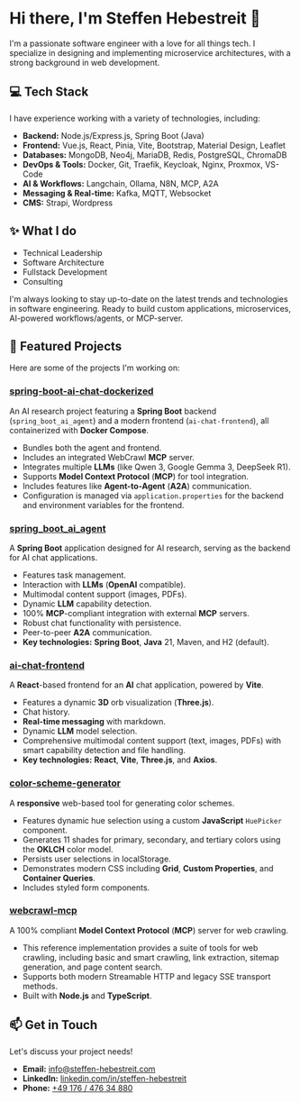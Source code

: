 # Hi there, I'm Steffen Hebestreit 👋

I'm a passionate software engineer with a love for all things tech. I specialize in designing and implementing microservice architectures, with a strong background in web development.

## 💻 Tech Stack

I have experience working with a variety of technologies, including:

*   **Backend:** Node.js/Express.js, Spring Boot (Java)
*   **Frontend:** Vue.js, React, Pinia, Vite, Bootstrap, Material Design, Leaflet
*   **Databases:** MongoDB, Neo4j, MariaDB, Redis, PostgreSQL, ChromaDB
*   **DevOps & Tools:** Docker, Git, Traefik, Keycloak, Nginx, Proxmox, VS-Code
*   **AI & Workflows:** Langchain, Ollama, N8N, MCP, A2A
*   **Messaging & Real-time:** Kafka, MQTT, Websocket
*   **CMS:** Strapi, Wordpress

## ✨ What I do

*   Technical Leadership
*   Software Architecture
*   Fullstack Development
*   Consulting

I'm always looking to stay up-to-date on the latest trends and technologies in software engineering. Ready to build custom applications, microservices, AI-powered workflows/agents, or MCP-server.

## 🚀 Featured Projects

Here are some of the projects I'm working on:

### [spring-boot-ai-chat-dockerized](https://github.com/SteffenHebestreit/spring-boot-ai-chat-dockerized)
An AI research project featuring a **Spring Boot** backend (`spring_boot_ai_agent`) and a modern frontend (`ai-chat-frontend`), all containerized with **Docker Compose**. 
- Bundles both the agent and frontend.
- Includes an integrated WebCrawl **MCP** server.
- Integrates multiple **LLMs** (like Qwen 3, Google Gemma 3, DeepSeek R1).
- Supports **Model Context Protocol** (**MCP**) for tool integration.
- Includes features like **Agent-to-Agent** (**A2A**) communication.
- Configuration is managed via `application.properties` for the backend and environment variables for the frontend.

### [spring_boot_ai_agent](https://github.com/SteffenHebestreit/spring_boot_ai_agent)
A **Spring Boot** application designed for AI research, serving as the backend for AI chat applications. 
- Features task management.
- Interaction with **LLMs** (**OpenAI** compatible).
- Multimodal content support (images, PDFs).
- Dynamic **LLM** capability detection.
- 100% **MCP**-compliant integration with external **MCP** servers.
- Robust chat functionality with persistence.
- Peer-to-peer **A2A** communication.
- **Key technologies:** **Spring Boot**, **Java** 21, Maven, and H2 (default).

### [ai-chat-frontend](https://github.com/SteffenHebestreit/ai-chat-frontend)
A **React**-based frontend for an **AI** chat application, powered by **Vite**. 
- Features a dynamic **3D** orb visualization (**Three.js**).
- Chat history.
- **Real-time messaging** with markdown.
- Dynamic **LLM** model selection.
- Comprehensive multimodal content support (text, images, PDFs) with smart capability detection and file handling.
- **Key technologies:** **React**, **Vite**, **Three.js**, and **Axios**.

### [color-scheme-generator](https://github.com/SteffenHebestreit/color-scheme-generator)
A **responsive** web-based tool for generating color schemes. 
- Features dynamic hue selection using a custom **JavaScript** `HuePicker` component.
- Generates 11 shades for primary, secondary, and tertiary colors using the **OKLCH** color model.
- Persists user selections in localStorage.
- Demonstrates modern CSS including **Grid**, **Custom Properties**, and **Container Queries**.
- Includes styled form components.

### [webcrawl-mcp](https://github.com/SteffenHebestreit/webcrawl-mcp)
A 100% compliant **Model Context Protocol** (**MCP**) server for web crawling. 
- This reference implementation provides a suite of tools for web crawling, including basic and smart crawling, link extraction, sitemap generation, and page content search.
- Supports both modern Streamable HTTP and legacy SSE transport methods.
- Built with **Node.js** and **TypeScript**.

## 📫 Get in Touch

Let's discuss your project needs!

*   **Email:** [info@steffen-hebestreit.com](mailto:info@steffen-hebestreit.com)
*   **LinkedIn:** [linkedin.com/in/steffen-hebestreit](https://www.linkedin.com/in/steffen-hebestreit)
*   **Phone:** [+49 176 / 476 34 880](tel:+4917647634880)

